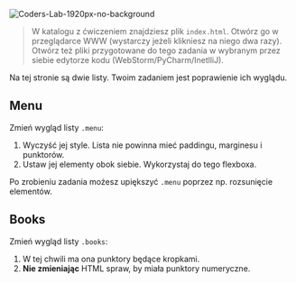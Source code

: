 ![Coders-Lab-1920px-no-background](https://user-images.githubusercontent.com/30623667/104709394-2cabee80-571f-11eb-9518-ea6a794e558e.png)


> W katalogu z ćwiczeniem znajdziesz plik `index.html`. Otwórz go w przeglądarce WWW (wystarczy jeżeli klikniesz na niego dwa razy).  
> Otwórz też pliki przygotowane do tego zadania w wybranym przez siebie edytorze kodu (WebStorm/PyCharm/InetlliJ).

Na tej stronie są dwie listy. Twoim zadaniem jest poprawienie ich wyglądu.


## Menu

Zmień wygląd listy `.menu`:

1. Wyczyść jej style. Lista nie powinna mieć paddingu, marginesu i punktorów.
1. Ustaw jej elementy obok siebie. Wykorzystaj do tego flexboxa.

Po zrobieniu zadania możesz upiększyć `.menu` poprzez np. rozsunięcie elementów.


## Books

Zmień wygląd listy `.books`: 

1. W tej chwili ma ona punktory będące kropkami.  
1. **Nie zmieniając** HTML spraw, by miała punktory numeryczne.
